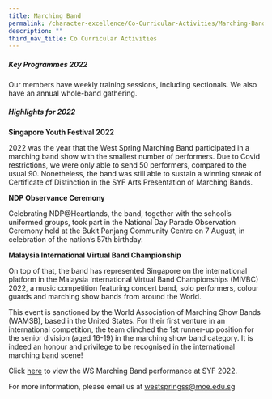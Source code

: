 ```yaml
---
title: Marching Band
permalink: /character-excellence/Co-Curricular-Activities/Marching-Band/
description: ""
third_nav_title: Co Curricular Activities
---
```

##### **Key Programmes 2022**

Our members have weekly training sessions, including sectionals. We also have an annual whole-band gathering.

##### **Highlights for 2022**

**Singapore Youth Festival 2022**

2022 was the year that the West Spring Marching Band participated in a marching band show with the smallest number of performers. Due to Covid restrictions, we were only able to send 50 performers, compared to the usual 90. Nonetheless, the band was still able to sustain a winning streak of Certificate of Distinction in the SYF Arts Presentation of Marching Bands.

**NDP Observance Ceremony**

Celebrating NDP@Heartlands, the band, together with the school’s uniformed groups, took part in the National Day Parade Observation Ceremony held at the Bukit Panjang Community Centre on 7 August, in celebration of the nation’s 57th birthday.

**Malaysia International Virtual Band Championship**

On top of that, the band has represented Singapore on the international platform in the Malaysia International Virtual Band Championships (MIVBC) 2022, a music competition featuring concert band, solo performers, colour guards and marching show bands from around the World. 

This event is sanctioned by the World Association of Marching Show Bands (WAMSB), based in the United States. For their first venture in an international competition, the team clinched the 1st runner-up position for the senior division (aged 16-19) in the marching show band category. It is indeed an honour and privilege to be recognised in the international marching band scene! 

Click <a href="https://www.youtube.com/watch?v=8G2-PEI9gVs&t=306s" target="_blank">here</a> to view the WS Marching Band performance at SYF 2022.

For more information, please email us at [westspringss@moe.edu.sg](westspringss@moe.edu.sg)